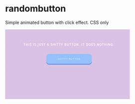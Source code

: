 # randombutton
Simple animated button with click effect. CSS only

<img src="button.gif" width=400px/>
